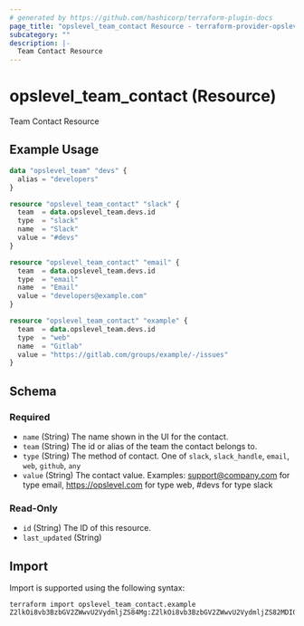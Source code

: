 ```yaml
---
# generated by https://github.com/hashicorp/terraform-plugin-docs
page_title: "opslevel_team_contact Resource - terraform-provider-opslevel"
subcategory: ""
description: |-
  Team Contact Resource
---
```


# opslevel_team_contact (Resource)

Team Contact Resource

## Example Usage

```terraform
data "opslevel_team" "devs" {
  alias = "developers"
}

resource "opslevel_team_contact" "slack" {
  team  = data.opslevel_team.devs.id
  type  = "slack"
  name  = "Slack"
  value = "#devs"
}

resource "opslevel_team_contact" "email" {
  team  = data.opslevel_team.devs.id
  type  = "email"
  name  = "Email"
  value = "developers@example.com"
}

resource "opslevel_team_contact" "example" {
  team  = data.opslevel_team.devs.id
  type  = "web"
  name  = "Gitlab"
  value = "https://gitlab.com/groups/example/-/issues"
}
```

<!-- schema generated by tfplugindocs -->
## Schema

### Required

- `name` (String) The name shown in the UI for the contact.
- `team` (String) The id or alias of the team the contact belongs to.
- `type` (String) The method of contact. One of `slack`, `slack_handle`, `email`, `web`, `github`, `any`
- `value` (String) The contact value. Examples: support@company.com for type email, https://opslevel.com for type web, #devs for type slack

### Read-Only

- `id` (String) The ID of this resource.
- `last_updated` (String)

## Import

Import is supported using the following syntax:

```shell
terraform import opslevel_team_contact.example Z2lkOi8vb3BzbGV2ZWwvU2VydmljZS84Mg:Z2lkOi8vb3BzbGV2ZWwvU2VydmljZS82MDI0
```
